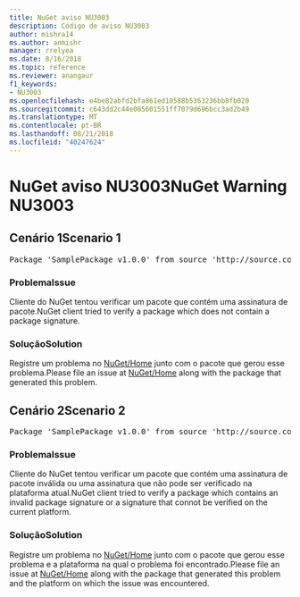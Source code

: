 ```yaml
---
title: NuGet aviso NU3003
description: Código de aviso NU3003
author: mishra14
ms.author: anmishr
manager: rrelyea
ms.date: 8/16/2018
ms.topic: reference
ms.reviewer: anangaur
f1_keywords:
- NU3003
ms.openlocfilehash: e4be82abfd2bfa861ed10588b5363236bb8fb020
ms.sourcegitcommit: c643dd2c44e085601551ff7079d696bcc3ad2b49
ms.translationtype: MT
ms.contentlocale: pt-BR
ms.lasthandoff: 08/21/2018
ms.locfileid: "40247624"
---
```

# <a name="nuget-warning-nu3003"></a><span data-ttu-id="c99e9-103">NuGet aviso NU3003</span><span class="sxs-lookup"><span data-stu-id="c99e9-103">NuGet Warning NU3003</span></span>

## <a name="scenario-1"></a><span data-ttu-id="c99e9-104">Cenário 1</span><span class="sxs-lookup"><span data-stu-id="c99e9-104">Scenario 1</span></span>

<pre>Package 'SamplePackage v1.0.0' from source 'http://source.com/index.json': The package is not signed. Unable to verify signature from an unsigned package.</pre>

### <a name="issue"></a><span data-ttu-id="c99e9-105">Problema</span><span class="sxs-lookup"><span data-stu-id="c99e9-105">Issue</span></span>

<span data-ttu-id="c99e9-106">Cliente do NuGet tentou verificar um pacote que contém uma assinatura de pacote.</span><span class="sxs-lookup"><span data-stu-id="c99e9-106">NuGet client tried to verify a package which does not contain a package signature.</span></span>


### <a name="solution"></a><span data-ttu-id="c99e9-107">Solução</span><span class="sxs-lookup"><span data-stu-id="c99e9-107">Solution</span></span>

<span data-ttu-id="c99e9-108">Registre um problema no [NuGet/Home](https://github.com/NuGet/Home/issues) junto com o pacote que gerou esse problema.</span><span class="sxs-lookup"><span data-stu-id="c99e9-108">Please file an issue at [NuGet/Home](https://github.com/NuGet/Home/issues) along with the package that generated this problem.</span></span>



## <a name="scenario-2"></a><span data-ttu-id="c99e9-109">Cenário 2</span><span class="sxs-lookup"><span data-stu-id="c99e9-109">Scenario 2</span></span>

<pre>Package 'SamplePackage v1.0.0' from source 'http://source.com/index.json': The package signature is invalid or cannot be verified on this platform.</pre>

### <a name="issue"></a><span data-ttu-id="c99e9-110">Problema</span><span class="sxs-lookup"><span data-stu-id="c99e9-110">Issue</span></span>

<span data-ttu-id="c99e9-111">Cliente do NuGet tentou verificar um pacote que contém uma assinatura de pacote inválida ou uma assinatura que não pode ser verificado na plataforma atual.</span><span class="sxs-lookup"><span data-stu-id="c99e9-111">NuGet client tried to verify a package which contains an invalid package signature or a signature that connot be verified on the current platform.</span></span>


### <a name="solution"></a><span data-ttu-id="c99e9-112">Solução</span><span class="sxs-lookup"><span data-stu-id="c99e9-112">Solution</span></span>

<span data-ttu-id="c99e9-113">Registre um problema no [NuGet/Home](https://github.com/NuGet/Home/issues) junto com o pacote que gerou esse problema e a plataforma na qual o problema foi encontrado.</span><span class="sxs-lookup"><span data-stu-id="c99e9-113">Please file an issue at [NuGet/Home](https://github.com/NuGet/Home/issues) along with the package that generated this problem and the platform on which the issue was encountered.</span></span>


